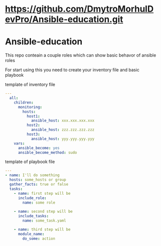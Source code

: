 #
# https://github.com/DmytroMorhulDevPro/Ansible-education.git
#
# Ansible-education
   This repo conteain a couple roles which can show basic behavor of ansible roles

For start using this you need to create your inventory file and basic playbook

template of inventory file

```yaml
---
  all:
    children: 
      monitoring:
        hosts:
          host1:
            ansible_host: xxx.xxx.xxx.xxx
          host2:
            ansible_host: zzz.zzz.zzz.zzz
          host3:
            ansible_host: yyy.yyy.yyy.yyy
    vars:
      ansible_become: yes
      ansible_become_method: sudo 
```

template of playbook file

```yaml
---
- name: I'll do something
  hosts: some_hosts or group
  gather_facts: true or false
  tasks:
    - name: first step will be
      include_role:
        name: some role
    
    - name: second step will be
      include_tasks:
        name: some_task.yaml

    - name: third step will be
      module_name:
        do_some: action
```
